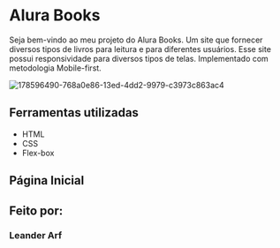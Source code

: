 # Alura Books 

Seja bem-vindo ao meu projeto do Alura Books. Um site que fornecer diversos tipos de livros para leitura e para diferentes usuários. 
Esse site possui responsividade para diversos tipos de telas. Implementado com metodologia Mobile-first. 

![178596490-768a0e86-13ed-4dd2-9979-c3973c863ac4](https://github.com/user-attachments/assets/4774886f-e684-4d5d-8a98-c6ceca22afc0)

## Ferramentas utilizadas

* HTML
* CSS
* Flex-box

## Página Inicial 

## Feito por:

### Leander Arf
